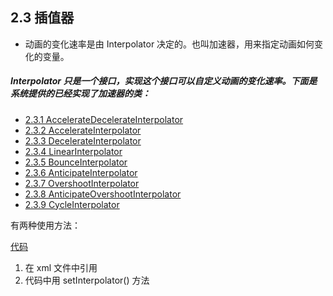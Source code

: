 ## 2.3 插值器

- 动画的变化速率是由 Interpolator 决定的。也叫加速器，用来指定动画如何变化的变量。 

##### Interpolator 只是一个接口，实现这个接口可以自定义动画的变化速率。下面是系统提供的已经实现了加速器的类：

 - [2.3.1 AccelerateDecelerateInterpolator](./section_3/Accelerate_Decelerate_Interpolator.md)
 - [2.3.2 AccelerateInterpolator](./section_3/Accelerate_Interpolator.md)
 - [2.3.3 DecelerateInterpolator](./section_3/Decelerate_Interpolator.md)
 - [2.3.4 LinearInterpolator](./section_3/Linear_Interpolator.md)
 - [2.3.5 BounceInterpolator](./section_3/Bounce_Interpolator.md)
 - [2.3.6 AnticipateInterpolator](./section_3/Anticipate_Interpolator.md)
 - [2.3.7 OvershootInterpolator](./section_3/Overshoot_Interpolator.md)
 - [2.3.8 AnticipateOvershootInterpolator](./section_3/Anticipate_Overshoot_Interpolator.md)
 - [2.3.9 CycleInterpolator](./section_3/Cycle_Interpolator.md)

有两种使用方法：

[代码](../../../../app/src/main/java/cn/kk/customview/chapter/AnimInterpolatorActivity.kt)
 1. 在 xml 文件中引用
 2. 代码中用 setInterpolator() 方法
